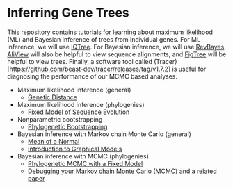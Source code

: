 # Inferring Gene Trees

This repository contains tutorials for learning about maximum likelihood (ML) and Bayesian inference of trees from individual genes. For ML inference, we will use [IQTree](http://www.iqtree.org). For Bayesian inference, we will use [RevBayes](https://revbayes.github.io). [AliView](http://www.ormbunkar.se/aliview/) will also be helpful to view sequence alignments, and [FigTree](http://tree.bio.ed.ac.uk/software/figtree/) will be helpful to view trees. Finally, a software tool called (Tracer)[https://github.com/beast-dev/tracer/releases/tag/v1.7.2] is useful for diagnosing the performance of our MCMC based analyses.

- Maximum likelihood inference (general)
  - [Genetic Distance](https://github.com/IntroPhylogenomics/GeneTreeInference/blob/master/ML_GeneticDistance.md)
- Maximum likelihood inference (phylogenies)
  - [Fixed Model of Sequence Evolution](https://github.com/IntroPhylogenomics/GeneTreeInference/blob/master/ML_Phylo_FixedModel.md)
- Nonparametric bootstrapping
  - [Phylogenetic Bootstrapping](https://github.com/IntroPhylogenomics/GeneTreeInference/blob/master/PhyloBootstrap.md)
- Bayesian inference with Markov chain Monte Carlo (general)
  - [Mean of a Normal](https://github.com/IntroPhylogenomics/GeneTreeInference/blob/master/MCMC_NormalMean.md)
  - [Introduction to Graphical Models](https://github.com/IntroPhylogenomics/GeneTreeInference/blob/master/IntroToGraphicalModels.md)
- Bayesian inference with MCMC (phylogenies)
  - [Phylogenetic MCMC with a Fixed Model](https://revbayes.github.io/tutorials/ctmc/)
  - [Debugging your Markov chain Monte Carlo (MCMC)](https://revbayes.github.io/tutorials/mcmc_troubleshooting/) and a [related paper](https://open-research-europe.ec.europa.eu/articles/3-204)
